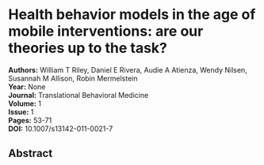 # Health behavior models in the age of mobile interventions: are our theories up to the task?

**Authors:** William T Riley, Daniel E Rivera, Audie A Atienza, Wendy Nilsen, Susannah M Allison, Robin Mermelstein  
**Year:** None  
**Journal:** Translational Behavioral Medicine  
**Volume:** 1  
**Issue:** 1  
**Pages:** 53-71  
**DOI:** 10.1007/s13142-011-0021-7  

## Abstract



